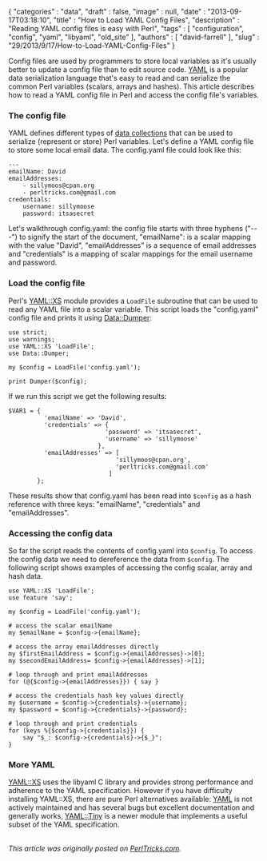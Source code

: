 {
   "categories" : "data",
   "draft" : false,
   "image" : null,
   "date" : "2013-09-17T03:18:10",
   "title" : "How to Load YAML Config Files",
   "description" : "Reading YAML config files is easy with Perl",
   "tags" : [
      "configuration",
      "config",
      "yaml",
      "libyaml",
      "old_site"
   ],
   "authors" : [
      "david-farrell"
   ],
   "slug" : "29/2013/9/17/How-to-Load-YAML-Config-Files"
}


Config files are used by programmers to store local variables as it's usually better to update a config file than to edit source code. [YAML](http://www.yaml.org/spec/1.2/spec.html#Introduction) is a popular data serialization language that's easy to read and can serialize the common Perl variables (scalars, arrays and hashes). This article describes how to read a YAML config file in Perl and access the config file's variables.

### The config file

YAML defines different types of [data collections](http://www.yaml.org/spec/1.2/spec.html#id2759963) that can be used to serialize (represent or store) Perl variables. Let's define a YAML config file to store some local email data. The config.yaml file could look like this:

    ---
    emailName: David
    emailAddresses: 
        - sillymoos@cpan.org
        - perltricks.com@gmail.com
    credentials:
        username: sillymoose
        password: itsasecret

Let's walkthrough config.yaml: the config file starts with three hyphens ("---") to signify the start of the document, "emailName": is a scalar mapping with the value "David", "emailAddresses" is a sequence of email addresses and "credentials" is a mapping of scalar mappings for the email username and password.

### Load the config file

Perl's [YAML::XS](https://metacpan.org/module/YAML::XS) module provides a `LoadFile` subroutine that can be used to read any YAML file into a scalar variable. This script loads the "config.yaml" config file and prints it using [Data::Dumper](https://metacpan.org/pod/Data::Dumper):

``` prettyprint
use strict;
use warnings;
use YAML::XS 'LoadFile';
use Data::Dumper;
    
my $config = LoadFile('config.yaml');

print Dumper($config);
```

If we run this script we get the following results:

``` prettyprint
$VAR1 = {
          'emailName' => 'David',
          'credentials' => {
                           'password' => 'itsasecret',
                           'username' => 'sillymoose'
                         },
          'emailAddresses' => [
                              'sillymoos@cpan.org',
                              'perltricks.com@gmail.com'
                            ]
        };
```

These results show that config.yaml has been read into `$config` as a hash reference with three keys: "emailName", "credentials" and "emailAddresses".

### Accessing the config data

So far the script reads the contents of config.yaml into `$config`. To access the config data we need to dereference the data from `$config`. The following script shows examples of accessing the config scalar, array and hash data.

``` prettyprint
use YAML::XS 'LoadFile';
use feature 'say';

my $config = LoadFile('config.yaml');

# access the scalar emailName
my $emailName = $config->{emailName};

# access the array emailAddresses directly
my $firstEmailAddress = $config->{emailAddresses}->[0];
my $secondEmailAddress= $config->{emailAddresses}->[1];

# loop through and print emailAddresses
for (@{$config->{emailAddresses}}) { say }

# access the credentials hash key values directly
my $username = $config->{credentials}->{username};
my $password = $config->{credentials}->{password};

# loop through and print credentials
for (keys %{$config->{credentials}}) {
    say "$_: $config->{credentials}->{$_}";
}
```

### More YAML

[YAML::XS](https://metacpan.org/module/YAML::XS) uses the libyaml C library and provides strong performance and adherence to the YAML specification. However if you have difficulty installing YAML::XS, there are pure Perl alternatives available: [YAML](https://metacpan.org/module/YAML) is not actively maintained and has several bugs but excellent documentation and generally works, [YAML::Tiny](https://metacpan.org/module/YAML::Tiny) is a newer module that implements a useful subset of the YAML specification.

\
*This article was originally posted on [PerlTricks.com](http://perltricks.com).*
